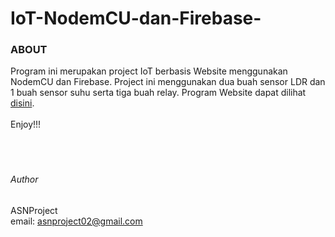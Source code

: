 # IoT-NodemCU-dan-Firebase-

### ABOUT<br/>
Program ini merupakan project IoT berbasis Website menggunakan NodemCU dan Firebase. Project ini menggunakan dua buah sensor LDR dan 1 buah sensor suhu serta tiga buah relay.  Program Website dapat dilihat [disini](https://github.com/ASNProject/Website-IoT-Firebase.git).<br/>
<br />
Enjoy!!!
<br />
<br />
<br />
<br />

###### Author

ASNProject<br />
email: asnproject02@gmail.com
